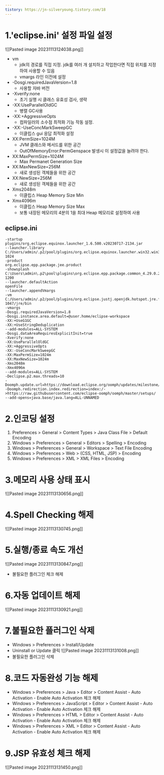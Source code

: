 ```yaml
---
tistory: https://jn-silveryoung.tistory.com/18
---
```



# 1.'eclipse.ini' 설정 파일 설정

![[Pasted image 20231113124038.png]]
- vm
	- jdk의 경로를 직접 지정. jdk를 여러 개 설치하고 작업한다면 직접 위치를 지정하여 사용할 수 있음
	- vmargs 라인 이전에 설정
- -Dosgi.requiredJavaVersion=1.8
	- 사용할 자바 버전
- -Xverify:none  
	- 초기 실행 시 클래스 유효성 검사, 생략
- -XX:UseParallelOldGC
	- 병렬 GC사용
- -XX:+AggressiveOpts
    - 컴파일러의 소수점 최적화 기능 작동 설정.
- -XX:-UseConcMarkSweepGC  
	- 이클립스 gui 응답 최적화 설정
- XX:PermSize=1024M 
	- JVM 클래스와 메서드를 위한 공간
	- OutOfMemoryError:PermGenspace 발생시 이 설정값을 늘려야 한다.
- XX:MaxPermSize=1024M
	- Max Permanet Generation Size
- XX:MaxNewSize=256M  
	- 새로 생성된 객체들을 위한 공간
- XX:NewSize=256M  
	- 새로 생성된 객체들을 위한 공간
- Xms2048m
	- 이클립스 Heap Memory Size Min
- Xmx4096m
	- 이클립스 Heap Memory Size Max
	- 보통 내장된 메모리의 4분의 1을 최대 Heap 메모리로 설정하여 사용
## eclipse.ini
```
-startup
plugins/org.eclipse.equinox.launcher_1.6.500.v20230717-2134.jar
--launcher.library
C:/Users/admin/.p2/pool/plugins/org.eclipse.equinox.launcher.win32.win32.x86_64_1.2.700.v20221108-1024
-product
org.eclipse.epp.package.jee.product
-showsplash
C:\Users\admin\.p2\pool\plugins\org.eclipse.epp.package.common_4.29.0.20230907-1200
--launcher.defaultAction
openFile
--launcher.appendVmargs
-vm
C:/Users/admin/.p2/pool/plugins/org.eclipse.justj.openjdk.hotspot.jre.full.win32.x86_64_17.0.8.v20230831-1047/jre/bin
-vmargs
-Dosgi.requiredJavaVersion=1.8
-Dosgi.instance.area.default=@user.home/eclipse-workspace
-XX:+UseG1GC
-XX:+UseStringDeduplication
--add-modules=ALL-SYSTEM
-Dosgi.dataAreaRequiresExplicitInit=true
-Xverify:none
-XX:UseParallelOldGC
-XX:+AggressiveOpts
-XX:-UseConcMarkSweepGC 
-XX:MaxPermSize=1024m
-XX:MaxNewSize=1024m
-Xms2048m
-Xmx4096m
--add-modules=ALL-SYSTEM
-Declipse.p2.max.threads=10
-Doomph.update.url=https://download.eclipse.org/oomph/updates/milestone/latest
-Doomph.redirection.index.redirection=index:/->https://raw.githubusercontent.com/eclipse-oomph/oomph/master/setups/
--add-opens=java.base/java.lang=ALL-UNNAMED
```


# 2.인코딩 설정
1. Preferences > General > Content Types > Java Class File > Default Encoding
2. Windows > Preferences > General > Editors > Spelling > Encoding
3. Windows > Preferences > General > Workspace > Text File Encoding
4. Windows > Preferences > Web > (CSS, HTML, JSP) > Encoding
5. Windows > Preferences > XML > XML Files > Encoding

# 3.메모리 사용 상태 표시
![[Pasted image 20231113130656.png]]

# 4.Spell Checking 해제
![[Pasted image 20231113130745.png]]

# 5.실행/종료 속도 개선
![[Pasted image 20231113130847.png]]
- 불필요한 플러그인 체크 해제

# 6.자동 업데이트 해제
![[Pasted image 20231113130921.png]]

# 7.불필요한 플러그인 삭제
- Windows > Preferences > Install/Update
- Uninstall or Update 클릭 
	![[Pasted image 20231113131008.png]]
- 불필요한 플러그인 삭제

# 8.코드 자동완성 기능 해제
- Windows > Preferences > Java > Editor > Content Assist - Auto Activation - Enable Auto Activation 체크 해제
- Windows > Preferences > JavaScript > Editor > Content Assist - Auto Activation - Enable Auto Activation 체크 해제
- Windows > Preferences > HTML > Editor > Content Assist - Auto Activation - Enable Auto Activation 체크 해제
- Windows > Preferences > XML > Editor > Content Assist - Auto Activation - Enable Auto Activation 체크 해제

# 9.JSP 유효성 체크 해제
![[Pasted image 20231113131450.png]]

